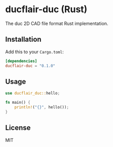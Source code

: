 # ducflair-duc (Rust)

The duc 2D CAD file format Rust implementation.

## Installation

Add this to your `Cargo.toml`:

```toml
[dependencies]
ducflair-duc = "0.1.0"
```

## Usage

```rust
use ducflair_duc::hello;

fn main() {
    println!("{}", hello());
}
```

## License

MIT